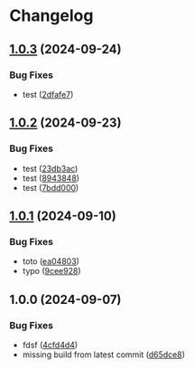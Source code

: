 # Changelog

## [1.0.3](https://github.com/ihommani/workflow-real-example/compare/frontend-v1.0.2...frontend-v1.0.3) (2024-09-24)


### Bug Fixes

* test ([2dfafe7](https://github.com/ihommani/workflow-real-example/commit/2dfafe792d19d8ee23e6ab8f5d60d111be519663))

## [1.0.2](https://github.com/ihommani/workflow-real-example/compare/frontend-v1.0.1...frontend-v1.0.2) (2024-09-23)


### Bug Fixes

* test ([23db3ac](https://github.com/ihommani/workflow-real-example/commit/23db3ac4df57bb031f10f3b9f4db81de16b12217))
* test ([8943848](https://github.com/ihommani/workflow-real-example/commit/8943848dd494b317e88e0222cdf7f4790d5ca146))
* test ([7bdd000](https://github.com/ihommani/workflow-real-example/commit/7bdd0004c22512a3662f7b3c6d24569359884718))

## [1.0.1](https://github.com/ihommani/workflow-real-example/compare/frontend-v1.0.0...frontend-v1.0.1) (2024-09-10)


### Bug Fixes

* toto ([ea04803](https://github.com/ihommani/workflow-real-example/commit/ea04803b084bdeb69badeeda01e3f54ecc94d00c))
* typo ([9cee928](https://github.com/ihommani/workflow-real-example/commit/9cee928b5ad9335ac3166d253fc3619f678c803c))

## 1.0.0 (2024-09-07)


### Bug Fixes

* fdsf ([4cfd4d4](https://github.com/ihommani/workflow-real-example/commit/4cfd4d45f5e6458417631fcc8973de4f195ef106))
* missing build from latest commit ([d65dce8](https://github.com/ihommani/workflow-real-example/commit/d65dce8a00854d94c92058fed00e23a921eb45ad))
